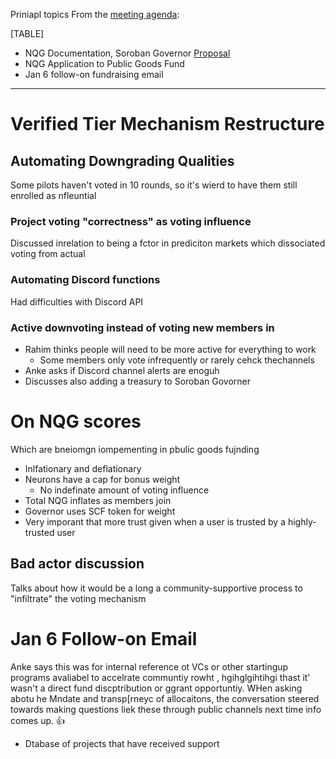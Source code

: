 Priniapl topics From the [meeting agenda](https://docs.google.com/document/d/1D_338Ts1LmyYF6nipZ3Mv3Wqp9LYZLTLJrLhKPYI9aU/edit?tab=t.0#heading=h.a3ls42lpa69o):

[TABLE]
- NQG Documentation, Soroban Governor [Proposal](https://docs.google.com/document/d/1yc893KzY3r6Y1farUqfFbgJ1R-pIqM15EcD2FiUekSk/edit?tab=t.0)
- NQG Application to Public Goods Fund
- Jan 6 follow-on fundraising email

---

# Verified Tier Mechanism Restructure

## Automating Downgrading Qualities

Some pilots haven't voted in 10 rounds, so it's wierd to have them still enrolled as nfleuntial

### Project voting "correctness" as voting influence

Discussed inrelation to being a fctor in prediciton markets which dissociated voting from actual 

### Automating Discord functions

Had difficulties with Discord API

### Active downvoting instead of voting new members in

- Rahim thinks people will need to be more active for everything to work
  - Some members only vote infrequently or rarely cehck thechannels
- Anke asks if Discord channel alerts are enoguh
- Discusses also adding a treasury to Soroban Govorner

# On NQG scores

Which are bneiomgn iompementing in pbulic goods fujnding

- Inlfationary and deflationary
- Neurons have a cap for bonus weight
  - No indefinate amount of voting influence
- Total NQG inflates as members join
- Governor uses SCF token for weight
- Very imporant that more trust given when a user is trusted by a highly-trusted user

## Bad actor discussion

Talks about how it would be a long a community-supportive process to "infiltrate" the voting mechanism

# Jan 6 Follow-on Email

Anke says this was for internal reference ot VCs or other startingup programs avaliabel to accelrate communtiy rowht , hgihglgihtihgi thast it' wasn't  a direct fund discptribution or ggrant opportuntiy. WHen asking abotu he Mndate and transp[rneyc of allocaitons, the conversation steered towards making questions liek these through public channels next time info comes up. :+1:

- Dtabase of projects that have received support
